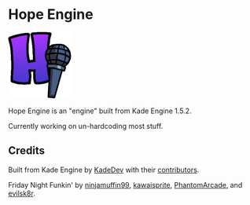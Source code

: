 # Hope Engine
![Hope Engine Icon 128x128](art/icon128.png)


Hope Engine is an "engine" built from Kade Engine 1.5.2.

Currently working on un-hardcoding most stuff.

## Credits
Built from Kade Engine by [KadeDev](https://github.com/KadeDev) with their [contributors](https://github.com/KadeDev/Kade-Engine/graphs/contributors).

Friday Night Funkin' by [ninjamuffin99](https://twitter.com/ninja_muffin99), [kawaisprite](https://twitter.com/kawaisprite), [PhantomArcade](https://twitter.com/phantomarcade3k), and [evilsk8r](https://twitter.com/evilsk8r).